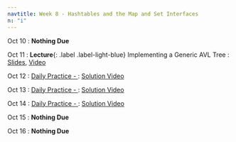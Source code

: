 ```yaml
---
navtitle: Week 8 - Hashtables and the Map and Set Interfaces
n: "i"
---
```


Oct 10
: **Nothing Due**

Oct 11
: **Lecture**{: .label .label-light-blue} Implementing a Generic AVL Tree
    : [Slides](), [Video]()

Oct 12
: [Daily Practice - ](https://leetcode.com/problems/)
    : [Solution Video]()

Oct 13
: [Daily Practice - ](https://leetcode.com/problems/)
    : [Solution Video]()

Oct 14
: [Daily Practice - ](https://leetcode.com/problems/)
    : [Solution Video]()

Oct 15
: **Nothing Due**

Oct 16
: **Nothing Due**

